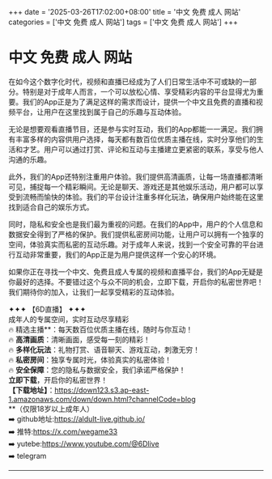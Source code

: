 +++
date = '2025-03-26T17:02:00+08:00'
title = '中文 免费 成人 网站'
categories = ['中文 免费 成人 网站']
tags = ['中文 免费 成人 网站']
+++

# 中文 免费 成人 网站

在如今这个数字化时代，视频和直播已经成为了人们日常生活中不可或缺的一部分。特别是对于成年人而言，一个可以放松心情、享受精彩内容的平台显得尤为重要。我们的App正是为了满足这样的需求而设计，提供一个中文且免费的直播和视频平台，让用户在这里找到属于自己的乐趣与互动体验。

无论是想要观看直播节目，还是参与实时互动，我们的App都能一一满足。我们拥有丰富多样的内容供用户选择，每天都有数百位优质主播在线，实时分享他们的生活和才艺。用户可以通过打赏、评论和互动与主播建立更紧密的联系，享受与他人沟通的乐趣。

此外，我们的App还特别注重用户体验。我们提供高清画质，让每一场直播都清晰可见，捕捉每一个精彩瞬间。无论是聊天、游戏还是其他娱乐活动，用户都可以享受到流畅而愉快的体验。我们的平台设计注重多样化玩法，确保用户始终能在这里找到适合自己的娱乐方式。

同时，隐私和安全也是我们最为重视的问题。在我们的App中，用户的个人信息和数据安全得到了严格的保护。我们提供私密房间功能，让用户可以拥有一个独享的空间，体验真实而私密的互动乐趣。对于成年人来说，找到一个安全可靠的平台进行互动非常重要，我们的App正是为用户提供这样一个安心的环境。

如果你正在寻找一个中文、免费且成人专属的视频和直播平台，我们的App无疑是你最好的选择。不要错过这个与众不同的机会，立即下载，开启你的私密世界吧！我们期待你的加入，让我们一起享受精彩的互动体验。

✦✦✦ 【6D直播】 ✦✦✦  
成年人的专属空间，实时互动尽享精彩  
🔥 精选主播**：每天数百位优质主播在线，随时与你互动！  
🔥 **高清画质**：清晰画面，感受每一刻的精彩！  
🔥 **多样化玩法**：礼物打赏、语音聊天、游戏互动，刺激无穷！  
🔥 **私密房间**：独享专属时光，体验真实的私密体验！  
🔥 **安全保障**：您的隐私与数据安全，我们承诺严格保护！  
**立即下载**，开启你的私密世界！  
**【下载地址】**：https://down123.s3.ap-east-1.amazonaws.com/down/down.html?channelCode=blog  
**（仅限18岁以上成年人）  
➡️ github地址:https://aldult-live.github.io/  
➡️ 推特:https://x.com/wegame33  
➡️ yutebe:https://www.youtube.com/@6Dlive  
➡️ telegram

---
